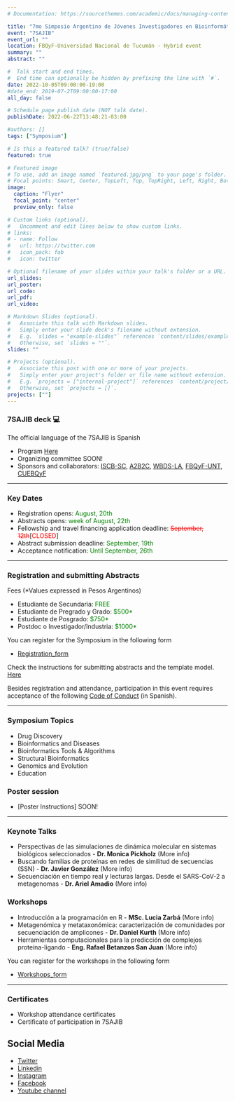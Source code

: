 ```yaml
---
# Documentation: https://sourcethemes.com/academic/docs/managing-content/

title: "7mo Simposio Argentino de Jóvenes Investigadores en Bioinformática"
event: "7SAJIB"
event_url: ""
location: FBQyF-Universidad Nacional de Tucumán - Hybrid event
summary: ""
abstract: ""

#  Talk start and end times.
#  End time can optionally be hidden by prefixing the line with `#`.
date: 2022-10-05T09:00:00-19:00
#date_end: 2019-07-2T09:00:00-17:00
all_day: false

# Schedule page publish date (NOT talk date).
publishDate: 2022-06-22T13:48:21-03:00

#authors: []
tags: ["Symposium"]

# Is this a featured talk? (true/false)
featured: true

# Featured image
# To use, add an image named `featured.jpg/png` to your page's folder. 
# Focal points: Smart, Center, TopLeft, Top, TopRight, Left, Right, BottomLeft, Bottom, BottomRight.
image:
  caption: "Flyer"
  focal_point: "center"
  preview_only: false

# Custom links (optional).
#   Uncomment and edit lines below to show custom links.
# links:
# - name: Follow
#   url: https://twitter.com
#   icon_pack: fab
#   icon: twitter

# Optional filename of your slides within your talk's folder or a URL.
url_slides: 
url_poster: 
url_code:
url_pdf:
url_video:

# Markdown Slides (optional).
#   Associate this talk with Markdown slides.
#   Simply enter your slide deck's filename without extension.
#   E.g. `slides = "example-slides"` references `content/slides/example-slides.md`.
#   Otherwise, set `slides = ""`.
slides: ""

# Projects (optional).
#   Associate this post with one or more of your projects.
#   Simply enter your project's folder or file name without extension.
#   E.g. `projects = ["internal-project"]` references `content/project/deep-learning/index.md`.
#   Otherwise, set `projects = []`.
projects: [""]
---
```


### 7SAJIB deck :computer:
The official language of the 7SAJIB is Spanish
- Program [Here](https://rsg-argentina.netlify.app/conferences/sajib2022/#)
- Organizing committee SOON!
- Sponsors and collaborators: [ISCB-SC](https://iscbsc.org/), [A2B2C](https://twitter.com/a2b2c), [WBDS-LA](https://wbds.la/), [FBQyF-UNT](https://www.fbqf.unt.edu.ar/), [CUEBQyF](https://www.instagram.com/frenteestudiantilfbqf/)
---
### Key Dates
- Registration opens: <span style="color:green"> August, 20th</span>  
- Abstracts opens:<span style="color:green"> week of August, 22th</span>  
- Fellowship and travel financing application deadline:<span style="color:red"> ~~September, 12th~~</span>[<span style="color:red">CLOSED</span>]
- Abstract submission deadline:<span style="color:green"> September, 19th</span>  
- Acceptance notification: <span style="color:green">Until September, 26th</span> 

---
### Registration and submitting Abstracts
Fees (*Values expressed in Pesos Argentinos)
- Estudiante de Secundaria: <span style="color:green"> FREE</span>
- Estudiante de Pregrado y Grado: <span style="color:green"> $500*</span>
- Estudiante de Posgrado: <span style="color:green"> $750*</span>
- Postdoc o Investigador/Industria: <span style="color:green"> $1000*</span>


You can register for the Symposium in the following form
- [Registration_form](https://forms.gle/ArJ7yPixooHecd3m9)

Check the instructions for submitting abstracts and the template model. [Here](https://docs.google.com/document/d/1-jM1ru1KkI2zQBQusVP1xCHmSFyVOYd9DGPc_uD3l1c/edit?usp=sharing)

Besides registration and attendance, participation in this event requires acceptance of the following [Code of Conduct](https://docs.google.com/document/d/1gmpcx05KAHsSO6MHd4ettlGT5cy7b9Yp4D55CZoN9RA/edit?usp=sharing) (in Spanish).

---
### Symposium Topics
- Drug Discovery
- Bioinformatics and Diseases
- Bioinformatics Tools & Algorithms
- Structural Bioinformatics
- Genomics and Evolution
- Education

### Poster session 
- [Poster Instructions] SOON!

---
### Keynote Talks 
- Perspectivas de las simulaciones de dinámica molecular en sistemas biológicos seleccionados - **Dr. Monica Pickholz** (More info) 
- Buscando familias de proteínas en redes de similitud de secuencias (SSN) - **Dr. Javier González** (More info)
- Secuenciación en tiempo real y lecturas largas. Desde el SARS-CoV-2 a metagenomas - **Dr. Ariel Amadio** (More info)

### Workshops
- Introducción a la programación en R - **MSc. Lucia Zarbá** (More info)
- Metagenómica y metataxonómica: caracterización de comunidades por secuenciación de amplicones - **Dr. Daniel Kurth** (More info)
- Herramientas computacionales para la predicción de complejos proteína-ligando  - **Eng. Rafael Betanzos San Juan** (More info)

You can register for the workshops in the following form
- [Workshops_form](https://forms.gle/aDQthXvGxiaFT8FB6)

---
### Certificates
- Workshop attendance certificates
- Certificate of participation in 7SAJIB

## Social Media
- [Twitter](https://twitter.com/rsgargentina)
- [Linkedin](https://www.linkedin.com/in/iscb-sc-rsg-argentina-053599214/)
- [Instagram](https://www.instagram.com/rsg_arg/)
- [Facebook](https://www.facebook.com/RSGArgentina/)
- [Youtube channel](https://www.youtube.com/channel/UCVQA_t8dR5xownEu5NI9S0w/featured)